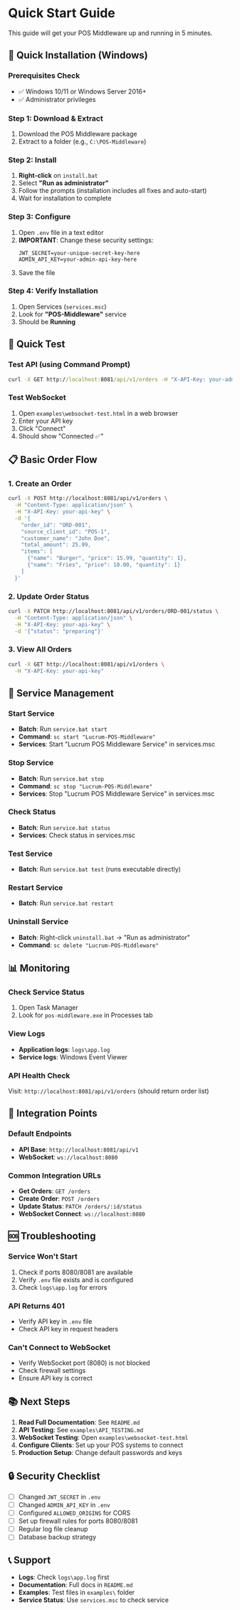 # Quick Start Guide

This guide will get your POS Middleware up and running in 5 minutes.

## 🚀 Quick Installation (Windows)

### Prerequisites Check
- ✅ Windows 10/11 or Windows Server 2016+
- ✅ Administrator privileges

### Step 1: Download & Extract
1. Download the POS Middleware package
2. Extract to a folder (e.g., `C:\POS-Middleware`)

### Step 2: Install
1. **Right-click** on `install.bat`
2. Select **"Run as administrator"**
3. Follow the prompts (installation includes all fixes and auto-start)
4. Wait for installation to complete

### Step 3: Configure
1. Open `.env` file in a text editor
2. **IMPORTANT**: Change these security settings:
   ```env
   JWT_SECRET=your-unique-secret-key-here
   ADMIN_API_KEY=your-admin-api-key-here
   ```
3. Save the file

### Step 4: Verify Installation
1. Open Services (`services.msc`)
2. Look for **"POS-Middleware"** service
3. Should be **Running**

## 🎯 Quick Test

### Test API (using Command Prompt)
```cmd
curl -X GET http://localhost:8081/api/v1/orders -H "X-API-Key: your-admin-api-key-here"
```

### Test WebSocket
1. Open `examples\websocket-test.html` in a web browser
2. Enter your API key
3. Click "Connect"
4. Should show "Connected ✅"

## 📋 Basic Order Flow

### 1. Create an Order
```bash
curl -X POST http://localhost:8081/api/v1/orders \
  -H "Content-Type: application/json" \
  -H "X-API-Key: your-api-key" \
  -d '{
    "order_id": "ORD-001",
    "source_client_id": "POS-1",
    "customer_name": "John Doe",
    "total_amount": 25.99,
    "items": [
      {"name": "Burger", "price": 15.99, "quantity": 1},
      {"name": "Fries", "price": 10.00, "quantity": 1}
    ]
  }'
```

### 2. Update Order Status
```bash
curl -X PATCH http://localhost:8081/api/v1/orders/ORD-001/status \
  -H "Content-Type: application/json" \
  -H "X-API-Key: your-api-key" \
  -d '{"status": "preparing"}'
```

### 3. View All Orders
```bash
curl -X GET http://localhost:8081/api/v1/orders \
  -H "X-API-Key: your-api-key"
```

## 🔧 Service Management

### Start Service
- **Batch**: Run `service.bat start`
- **Command**: `sc start "Lucrum-POS-Middleware"`
- **Services**: Start "Lucrum POS Middleware Service" in services.msc

### Stop Service
- **Batch**: Run `service.bat stop`
- **Command**: `sc stop "Lucrum-POS-Middleware"`
- **Services**: Stop "Lucrum POS Middleware Service" in services.msc

### Check Status
- **Batch**: Run `service.bat status`
- **Services**: Check status in services.msc

### Test Service
- **Batch**: Run `service.bat test` (runs executable directly)

### Restart Service
- **Batch**: Run `service.bat restart`

### Uninstall Service
- **Batch**: Right-click `uninstall.bat` → "Run as administrator"
- **Command**: `sc delete "Lucrum-POS-Middleware"`

## 📊 Monitoring

### Check Service Status
1. Open Task Manager
2. Look for `pos-middleware.exe` in Processes tab

### View Logs
- **Application logs**: `logs\app.log`
- **Service logs**: Windows Event Viewer

### API Health Check
Visit: `http://localhost:8081/api/v1/orders` (should return order list)

## 🔗 Integration Points

### Default Endpoints
- **API Base**: `http://localhost:8081/api/v1`
- **WebSocket**: `ws://localhost:8080`

### Common Integration URLs
- **Get Orders**: `GET /orders`
- **Create Order**: `POST /orders`
- **Update Status**: `PATCH /orders/:id/status`
- **WebSocket Connect**: `ws://localhost:8080`

## 🆘 Troubleshooting

### Service Won't Start
1. Check if ports 8080/8081 are available
2. Verify `.env` file exists and is configured
3. Check `logs\app.log` for errors

### API Returns 401
- Verify API key in `.env` file
- Check API key in request headers

### Can't Connect to WebSocket
- Verify WebSocket port (8080) is not blocked
- Check firewall settings
- Ensure API key is correct

## 📚 Next Steps

1. **Read Full Documentation**: See `README.md`
2. **API Testing**: See `examples\API_TESTING.md`
3. **WebSocket Testing**: Open `examples\websocket-test.html`
4. **Configure Clients**: Set up your POS systems to connect
5. **Production Setup**: Change default passwords and keys

## 🔒 Security Checklist

- [ ] Changed `JWT_SECRET` in `.env`
- [ ] Changed `ADMIN_API_KEY` in `.env`
- [ ] Configured `ALLOWED_ORIGINS` for CORS
- [ ] Set up firewall rules for ports 8080/8081
- [ ] Regular log file cleanup
- [ ] Database backup strategy

## 📞 Support

- **Logs**: Check `logs\app.log` first
- **Documentation**: Full docs in `README.md`
- **Examples**: Test files in `examples\` folder
- **Service Status**: Use `services.msc` to check service